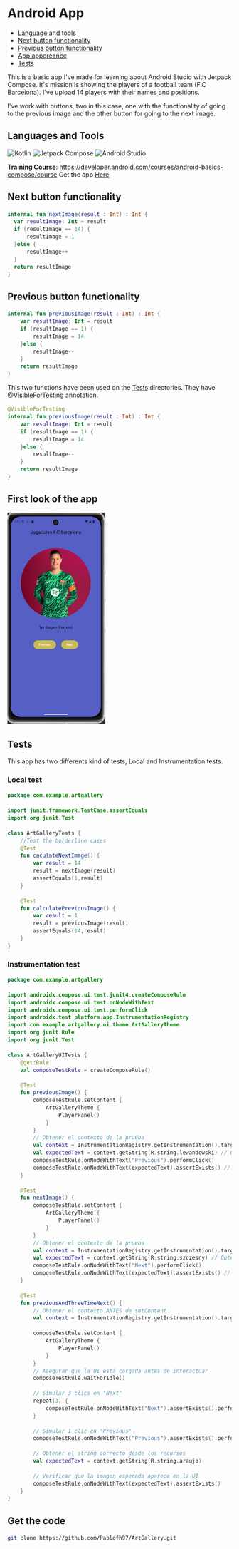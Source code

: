 # Android App
- [Language and tools](#languages-and-tools)
- [Next button functionality](#next-button-functionality)
- [Previous button functionality](#previous-button-functionality)
- [App appereance](#first-look-of-the-app)
- [Tests](#tests)


This is a basic app I've made for learning about Android Studio with Jetpack Compose.
It's mission is showing the players of a football team (F.C Barcelona). I've upload 14 players with their names 
and positions.

I've work with buttons, two in this case, one with the functionality of going to the previous image and the other button for going to the next image.
## Languages and Tools

 ![Kotlin](https://img.shields.io/badge/-Kotlin-7F52FF?style=flat&logo=kotlin&logoColor=white) ![Jetpack Compose](https://img.shields.io/badge/Jetpack-Compose-blue) ![Android Studio](https://img.shields.io/badge/Android%20Studio-3DDC84?style=flat&logo=AndroidStudio&logoColor=white)
  
  **Training Course**: <a href="https://developer.android.com/courses/android-basics-compose/course" target="_blank">https://developer.android.com/courses/android-basics-compose/course</a>
  Get the app [Here](#get-the-code)

  ## Next button functionality
  ```Kotlin
internal fun nextImage(result : Int) : Int {
    var resultImage: Int = result
    if (resultImage == 14) {
        resultImage = 1
    }else {
        resultImage++
    }
    return resultImage
}
````
 ## Previous button functionality
```Kotlin
internal fun previousImage(result : Int) : Int {
    var resultImage: Int = result
    if (resultImage == 1) {
        resultImage = 14
    }else {
        resultImage--
    }
    return resultImage
}
```
This two functions have been used on the [Tests](#tests) directories. They have @VisibleForTesting annotation.
```Kotlin
@VisibleForTesting
internal fun previousImage(result : Int) : Int {
    var resultImage: Int = result
    if (resultImage == 1) {
        resultImage = 14
    }else {
        resultImage--
    }
    return resultImage
}
```
## First look of the app
<img src="app/src/main/res/drawable-nodpi/inicioapp.png" alt="Initial Layout" width="220"> 

## Tests
This app has two differents kind of tests, Local and Instrumentation tests.
### Local test
```Kotlin
package com.example.artgallery

import junit.framework.TestCase.assertEquals
import org.junit.Test

class ArtGalleryTests {
    //Test the borderline cases
    @Test
    fun caculateNextImage() {
        var result = 14
        result = nextImage(result)
        assertEquals(1,result)
    }

    @Test
    fun calculatePreviousImage() {
        var result = 1
        result = previousImage(result)
        assertEquals(14,result)
    }
}
```
### Instrumentation test
```Kotlin
package com.example.artgallery

import androidx.compose.ui.test.junit4.createComposeRule
import androidx.compose.ui.test.onNodeWithText
import androidx.compose.ui.test.performClick
import androidx.test.platform.app.InstrumentationRegistry
import com.example.artgallery.ui.theme.ArtGalleryTheme
import org.junit.Rule
import org.junit.Test

class ArtGalleryUITests {
    @get:Rule
    val composeTestRule = createComposeRule()

    @Test
    fun previousImage() {
        composeTestRule.setContent {
            ArtGalleryTheme {
                PlayerPanel()
            }
        }
        // Obtener el contexto de la prueba
        val context = InstrumentationRegistry.getInstrumentation().targetContext
        val expectedText = context.getString(R.string.lewandowski) // Obtener el texto real
        composeTestRule.onNodeWithText("Previous").performClick()
        composeTestRule.onNodeWithText(expectedText).assertExists() // Buscar por el string real
    }

    @Test
    fun nextImage() {
        composeTestRule.setContent {
            ArtGalleryTheme {
                PlayerPanel()
            }
        }
        // Obtener el contexto de la prueba
        val context = InstrumentationRegistry.getInstrumentation().targetContext
        val expectedText = context.getString(R.string.szczesny) // Obtener el texto real
        composeTestRule.onNodeWithText("Next").performClick()
        composeTestRule.onNodeWithText(expectedText).assertExists() // Buscar por el string real
    }

    @Test
    fun previousAndThreeTimeNext() {
        // Obtener el contexto ANTES de setContent
        val context = InstrumentationRegistry.getInstrumentation().targetContext

        composeTestRule.setContent {
            ArtGalleryTheme {
                PlayerPanel()
            }
        }
        // Asegurar que la UI está cargada antes de interactuar
        composeTestRule.waitForIdle()

        // Simular 3 clics en "Next"
        repeat(3) {
            composeTestRule.onNodeWithText("Next").assertExists().performClick()
        }

        // Simular 1 clic en "Previous"
        composeTestRule.onNodeWithText("Previous").assertExists().performClick()

        // Obtener el string correcto desde los recursos
        val expectedText = context.getString(R.string.araujo)

        // Verificar que la imagen esperada aparece en la UI
        composeTestRule.onNodeWithText(expectedText).assertExists()
    }
}
```
## Get the code
```bash
git clone https://github.com/Pablofh97/ArtGallery.git
```
